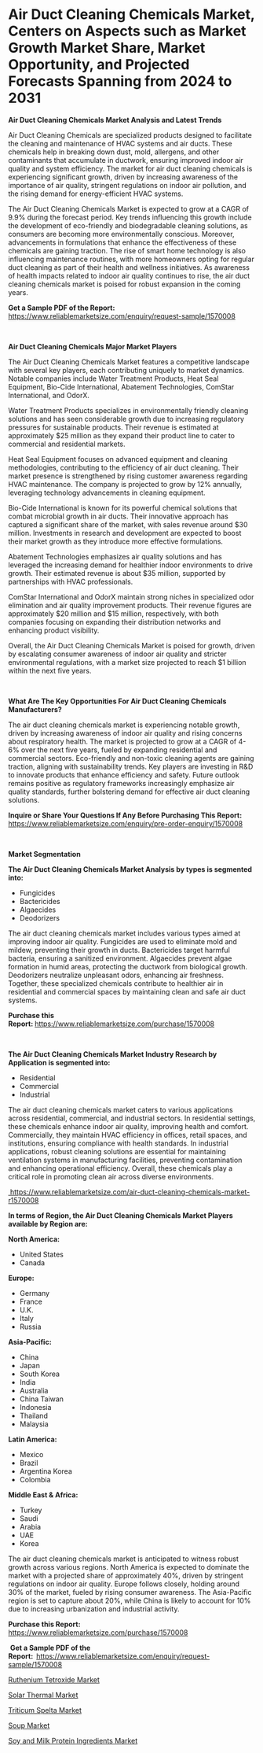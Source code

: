 <p><h1>Air Duct Cleaning Chemicals Market, Centers on Aspects such as Market Growth Market Share, Market Opportunity, and Projected Forecasts Spanning from 2024 to 2031</h1></p><p><strong>Air Duct Cleaning Chemicals Market Analysis and Latest Trends</strong></p>
<p><p>Air Duct Cleaning Chemicals are specialized products designed to facilitate the cleaning and maintenance of HVAC systems and air ducts. These chemicals help in breaking down dust, mold, allergens, and other contaminants that accumulate in ductwork, ensuring improved indoor air quality and system efficiency. The market for air duct cleaning chemicals is experiencing significant growth, driven by increasing awareness of the importance of air quality, stringent regulations on indoor air pollution, and the rising demand for energy-efficient HVAC systems.</p><p>The Air Duct Cleaning Chemicals Market is expected to grow at a CAGR of 9.9% during the forecast period. Key trends influencing this growth include the development of eco-friendly and biodegradable cleaning solutions, as consumers are becoming more environmentally conscious. Moreover, advancements in formulations that enhance the effectiveness of these chemicals are gaining traction. The rise of smart home technology is also influencing maintenance routines, with more homeowners opting for regular duct cleaning as part of their health and wellness initiatives. As awareness of health impacts related to indoor air quality continues to rise, the air duct cleaning chemicals market is poised for robust expansion in the coming years.</p></p>
<p><strong>Get a Sample PDF of the Report:&nbsp;</strong> <a href="https://www.reliablemarketsize.com/enquiry/request-sample/1570008?utm_campaign=1773&utm_medium=2&utm_source=Github&utm_content=ia&utm_term=19102024&utm_id=air-duct-cleaning-chemicals">https://www.reliablemarketsize.com/enquiry/request-sample/1570008</a></p>
<p>&nbsp;</p>
<p><strong>Air Duct Cleaning Chemicals Major Market Players</strong></p>
<p><p>The Air Duct Cleaning Chemicals Market features a competitive landscape with several key players, each contributing uniquely to market dynamics. Notable companies include Water Treatment Products, Heat Seal Equipment, Bio-Cide International, Abatement Technologies, ComStar International, and OdorX. </p><p>Water Treatment Products specializes in environmentally friendly cleaning solutions and has seen considerable growth due to increasing regulatory pressures for sustainable products. Their revenue is estimated at approximately $25 million as they expand their product line to cater to commercial and residential markets.</p><p>Heat Seal Equipment focuses on advanced equipment and cleaning methodologies, contributing to the efficiency of air duct cleaning. Their market presence is strengthened by rising customer awareness regarding HVAC maintenance. The company is projected to grow by 12% annually, leveraging technology advancements in cleaning equipment.</p><p>Bio-Cide International is known for its powerful chemical solutions that combat microbial growth in air ducts. Their innovative approach has captured a significant share of the market, with sales revenue around $30 million. Investments in research and development are expected to boost their market growth as they introduce more effective formulations.</p><p>Abatement Technologies emphasizes air quality solutions and has leveraged the increasing demand for healthier indoor environments to drive growth. Their estimated revenue is about $35 million, supported by partnerships with HVAC professionals.</p><p>ComStar International and OdorX maintain strong niches in specialized odor elimination and air quality improvement products. Their revenue figures are approximately $20 million and $15 million, respectively, with both companies focusing on expanding their distribution networks and enhancing product visibility.</p><p>Overall, the Air Duct Cleaning Chemicals Market is poised for growth, driven by escalating consumer awareness of indoor air quality and stricter environmental regulations, with a market size projected to reach $1 billion within the next five years.</p></p>
<p>&nbsp;</p>
<p><strong>What Are The Key Opportunities For Air Duct Cleaning Chemicals Manufacturers?</strong></p>
<p><p>The air duct cleaning chemicals market is experiencing notable growth, driven by increasing awareness of indoor air quality and rising concerns about respiratory health. The market is projected to grow at a CAGR of 4-6% over the next five years, fueled by expanding residential and commercial sectors. Eco-friendly and non-toxic cleaning agents are gaining traction, aligning with sustainability trends. Key players are investing in R&D to innovate products that enhance efficiency and safety. Future outlook remains positive as regulatory frameworks increasingly emphasize air quality standards, further bolstering demand for effective air duct cleaning solutions.</p></p>
<p><strong>Inquire or Share Your Questions If Any Before Purchasing This Report:</strong> <a href="https://www.reliablemarketsize.com/enquiry/pre-order-enquiry/1570008?utm_campaign=1773&utm_medium=2&utm_source=Github&utm_content=ia&utm_term=19102024&utm_id=air-duct-cleaning-chemicals">https://www.reliablemarketsize.com/enquiry/pre-order-enquiry/1570008</a></p>
<p>&nbsp;</p>
<p><strong>Market Segmentation</strong></p>
<p><strong>The Air Duct Cleaning Chemicals Market Analysis by types is segmented into:</strong></p>
<p><ul><li>Fungicides</li><li>Bactericides</li><li>Algaecides</li><li>Deodorizers</li></ul></p>
<p><p>The air duct cleaning chemicals market includes various types aimed at improving indoor air quality. Fungicides are used to eliminate mold and mildew, preventing their growth in ducts. Bactericides target harmful bacteria, ensuring a sanitized environment. Algaecides prevent algae formation in humid areas, protecting the ductwork from biological growth. Deodorizers neutralize unpleasant odors, enhancing air freshness. Together, these specialized chemicals contribute to healthier air in residential and commercial spaces by maintaining clean and safe air duct systems.</p></p>
<p><strong>Purchase this Report:&nbsp;</strong><a href="https://www.reliablemarketsize.com/purchase/1570008?utm_campaign=1773&utm_medium=2&utm_source=Github&utm_content=ia&utm_term=19102024&utm_id=air-duct-cleaning-chemicals">https://www.reliablemarketsize.com/purchase/1570008</a></p>
<p>&nbsp;</p>
<p><strong>The Air Duct Cleaning Chemicals Market Industry Research by Application is segmented into:</strong></p>
<p><ul><li>Residential</li><li>Commercial</li><li>Industrial</li></ul></p>
<p><p>The air duct cleaning chemicals market caters to various applications across residential, commercial, and industrial sectors. In residential settings, these chemicals enhance indoor air quality, improving health and comfort. Commercially, they maintain HVAC efficiency in offices, retail spaces, and institutions, ensuring compliance with health standards. In industrial applications, robust cleaning solutions are essential for maintaining ventilation systems in manufacturing facilities, preventing contamination and enhancing operational efficiency. Overall, these chemicals play a critical role in promoting clean air across diverse environments.</p></p>
<p><a href="https://www.reliablemarketsize.com/air-duct-cleaning-chemicals-market-r1570008?utm_campaign=1773&utm_medium=2&utm_source=Github&utm_content=ia&utm_term=19102024&utm_id=air-duct-cleaning-chemicals">&nbsp;https://www.reliablemarketsize.com/air-duct-cleaning-chemicals-market-r1570008</a></p>
<p><strong>In terms of Region, the Air Duct Cleaning Chemicals Market Players available by Region are:</strong></p>
<p>
    <p> <strong> North America: </strong>
        <ul>
            <li>United States</li>
            <li>Canada</li>
        </ul>
        </p> 
    <p> <strong> Europe: </strong>
        <ul>
            <li>Germany</li>
            <li>France</li>
            <li>U.K.</li>
            <li>Italy</li>
            <li>Russia</li>
        </ul>
        </p> 
    <p> <strong> Asia-Pacific: </strong>
        <ul>
            <li>China</li>
            <li>Japan</li>
            <li>South Korea</li>
            <li>India</li>
            <li>Australia</li>
            <li>China Taiwan</li>
            <li>Indonesia</li>
            <li>Thailand</li>
            <li>Malaysia</li>
        </ul>
        </p> 
    <p> <strong> Latin America: </strong>
        <ul>
            <li>Mexico</li>
            <li>Brazil</li>
            <li>Argentina Korea</li>
            <li>Colombia</li>
        </ul>
        </p> 
    <p> <strong> Middle East & Africa: </strong>
        <ul>
            <li>Turkey</li>
            <li>Saudi</li>
            <li>Arabia</li>
            <li>UAE</li>
            <li>Korea</li>
        </ul>
    </p>
    </p>
<p><p>The air duct cleaning chemicals market is anticipated to witness robust growth across various regions. North America is expected to dominate the market with a projected share of approximately 40%, driven by stringent regulations on indoor air quality. Europe follows closely, holding around 30% of the market, fueled by rising consumer awareness. The Asia-Pacific region is set to capture about 20%, while China is likely to account for 10% due to increasing urbanization and industrial activity.</p></p>
<p><strong>Purchase this Report: </strong><a href="https://www.reliablemarketsize.com/purchase/1570008?utm_campaign=1773&utm_medium=2&utm_source=Github&utm_content=ia&utm_term=19102024&utm_id=air-duct-cleaning-chemicals">https://www.reliablemarketsize.com/purchase/1570008</a></p>
<p>&nbsp;<strong>Get a Sample PDF of the Report:&nbsp;&nbsp;</strong><a href="https://www.reliablemarketsize.com/enquiry/request-sample/1570008?utm_campaign=1773&utm_medium=2&utm_source=Github&utm_content=ia&utm_term=19102024&utm_id=air-duct-cleaning-chemicals">https://www.reliablemarketsize.com/enquiry/request-sample/1570008</a></p>
<p><strong></strong></p>
<p><p><a href="https://github.com/CarolynWatkins697/Market-Research-Report-List-1/blob/main/ruthenium-tetroxide-market.md?utm_campaign=1773&utm_medium=2&utm_source=Github&utm_content=ia&utm_term=19102024&utm_id=air-duct-cleaning-chemicals">Ruthenium Tetroxide Market</a></p><p><a href="https://www.linkedin.com/pulse/solar-thermal-industry-sector-new-technologies-market-impact-zdc5e?utm_campaign=1773&utm_medium=2&utm_source=Github&utm_content=ia&utm_term=19102024&utm_id=air-duct-cleaning-chemicals">Solar Thermal Market</a></p><p><a href="https://www.linkedin.com/pulse/triticum-spelta-market-analysis-report-global-insights-region-x0sje?utm_campaign=1773&utm_medium=2&utm_source=Github&utm_content=ia&utm_term=19102024&utm_id=air-duct-cleaning-chemicals">Triticum Spelta Market</a></p><p><a href="https://www.linkedin.com/pulse/soup-market-analysis-report-global-insights-region-type-wet-4qm9e?utm_campaign=1773&utm_medium=2&utm_source=Github&utm_content=ia&utm_term=19102024&utm_id=air-duct-cleaning-chemicals">Soup Market</a></p><p><a href="https://www.linkedin.com/pulse/comprehensive-soy-milk-protein-ingredients-market-report-regional-qreke?utm_campaign=1773&utm_medium=2&utm_source=Github&utm_content=ia&utm_term=19102024&utm_id=air-duct-cleaning-chemicals">Soy and Milk Protein Ingredients Market</a></p></p>